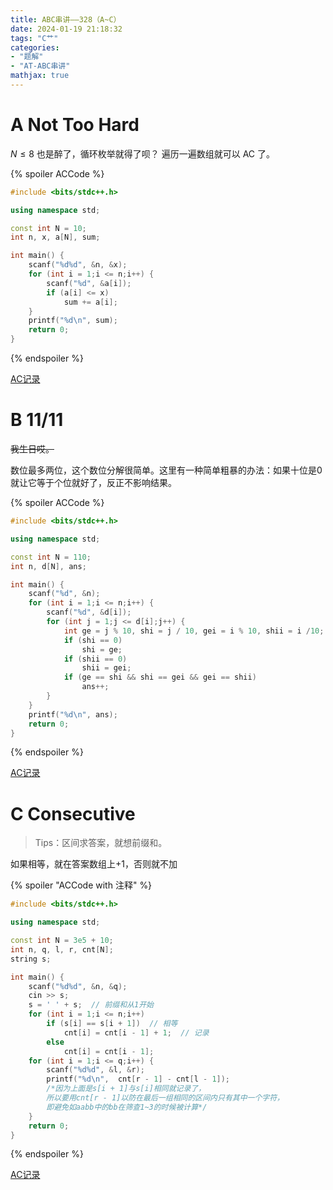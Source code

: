 ```yaml
---
title: ABC串讲——328（A~C）
date: 2024-01-19 21:18:32
tags: "C艹"
categories: 
- "题解"
- "AT-ABC串讲"
mathjax: true
---
```


# A Not Too Hard
$N \le 8$ 也是醉了，循环枚举就得了呗？
遍历一遍数组就可以 AC 了。

{% spoiler ACCode %}

```cpp
#include <bits/stdc++.h>

using namespace std;

const int N = 10;
int n, x, a[N], sum;

int main() {
	scanf("%d%d", &n, &x);
	for (int i = 1;i <= n;i++) {
		scanf("%d", &a[i]);
		if (a[i] <= x)
			sum += a[i];
	}
	printf("%d\n", sum);
	return 0;
}

```
{% endspoiler %}

[AC记录](https://www.luogu.com.cn/record/135867122)

# B 11/11
~~我生日哎。~~

数位最多两位，这个数位分解很简单。这里有一种简单粗暴的办法：如果十位是0就让它等于个位就好了，反正不影响结果。

{% spoiler ACCode %}

```cpp
#include <bits/stdc++.h>

using namespace std;

const int N = 110;
int n, d[N], ans;

int main() {
	scanf("%d", &n);
	for (int i = 1;i <= n;i++) {
		scanf("%d", &d[i]);
		for (int j = 1;j <= d[i];j++) {
			int ge = j % 10, shi = j / 10, gei = i % 10, shii = i /10;
			if (shi == 0)
				shi = ge;
			if (shii == 0)
				shii = gei;
			if (ge == shi && shi == gei && gei == shii)
				ans++;
		}
	}
	printf("%d\n", ans);
	return 0;
}
```
{% endspoiler %}

[AC记录](https://www.luogu.com.cn/record/135867314 "AC记录")

# C Consecutive
> Tips：区间求答案，就想前缀和。

如果相等，就在答案数组上+1，否则就不加

{% spoiler "ACCode with 注释" %}

```cpp
#include <bits/stdc++.h>

using namespace std;

const int N = 3e5 + 10;
int n, q, l, r, cnt[N];
string s;

int main() {
    scanf("%d%d", &n, &q);
    cin >> s;
    s = ' ' + s;  // 前缀和从1开始
    for (int i = 1;i <= n;i++)
        if (s[i] == s[i + 1])  // 相等
            cnt[i] = cnt[i - 1] + 1;  // 记录
        else
            cnt[i] = cnt[i - 1];
    for (int i = 1;i <= q;i++) {
        scanf("%d%d", &l, &r);
        printf("%d\n",  cnt[r - 1] - cnt[l - 1]);
        /*因为上面是s[i + 1]与s[i]相同就记录了，
        所以要用cnt[r - 1]以防在最后一组相同的区间内只有其中一个字符，
        即避免如aabb中的bb在筛查1~3的时候被计算*/
    }
    return 0;
}
```
{% endspoiler %}

[AC记录](https://www.luogu.com.cn/record/135867500 "AC记录")